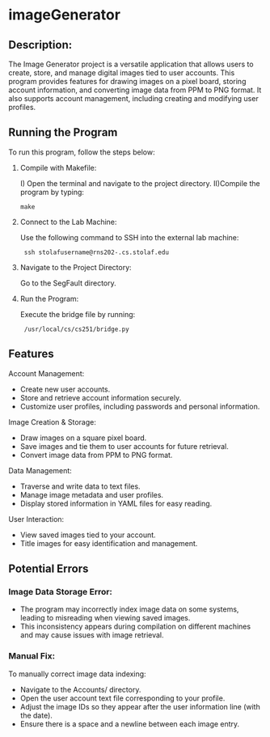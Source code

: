 # imageGenerator


## Description:

The Image Generator project is a versatile application that allows users to create, store, and manage digital images tied to user accounts. This program provides features for drawing images on a pixel board, storing account information, and converting image data from PPM to PNG format. It also supports account management, including creating and modifying user profiles.

## Running the Program

To run this program, follow the steps below:

1. Compile with Makefile:

    I) Open the terminal and navigate to the project directory.
    II)Compile the program by typing:

       make
   
2. Connect to the Lab Machine:

    Use the following command to SSH into the external lab machine:

        ssh stolafusername@rns202-.cs.stolaf.edu
   
3. Navigate to the Project Directory:

    Go to the SegFault directory.
   
4. Run the Program:

    Execute the bridge file by running:

        /usr/local/cs/cs251/bridge.py

## Features

Account Management:

- Create new user accounts.
- Store and retrieve account information securely.
- Customize user profiles, including passwords and personal information.
  
Image Creation & Storage:

- Draw images on a square pixel board.
- Save images and tie them to user accounts for future retrieval.
- Convert image data from PPM to PNG format.
  
Data Management:

- Traverse and write data to text files.
- Manage image metadata and user profiles.
- Display stored information in YAML files for easy reading.
  
User Interaction:

- View saved images tied to your account.
- Title images for easy identification and management.

## Potential Errors

### Image Data Storage Error:
- The program may incorrectly index image data on some systems, leading to misreading when viewing saved images.
- This inconsistency appears during compilation on different machines and may cause issues with image retrieval.
  
### Manual Fix:
To manually correct image data indexing:

- Navigate to the Accounts/ directory.
- Open the user account text file corresponding to your profile.
- Adjust the image IDs so they appear after the user information line (with the date).
- Ensure there is a space and a newline between each image entry.
